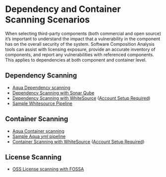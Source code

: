 # Dependency and Container Scanning Scenarios

When selecting third-party components (both commercial and open source) it’s important to understand the impact that a vulnerability in the component has on the overall security of the system. Software Composition Analysis tools can assist with licensing exposure, provide an accurate inventory of components, and report any vulnerabilities with referenced components. This applies to dependencies at both component and container level.

## Dependency Scanning

- [Aqua Dependency scanning](./aqua/Aqua.md)
- [Dependency Scanning with Sonar Qube](./sonarqube/sonarQube-Dependency.md)
- [Dependency Scanning with WhiteSource](./whitesource/WhiteSource-Dependency.md) ([Account Setup Required](./whitesource/WhiteSource-Setup.md))
- [Sample Whitesource Pipeline](../../pipelines/DependencyScanning/WhiteSource.yml)

## Container Scanning

- [Aqua Container scanning](./aqua/Aqua.md)
- [Sample Aqua yml pipeline](../../pipelines/ContainerScanning/Aqua-CI.yml)
- [Container Scanning with WhiteSource](./whitesource/WhiteSource-ContainerScanning.md) ([Account Setup Required](./whitesource/WhiteSource-Setup.md))

## License Scanning

- [OSS License scanning with FOSSA](./FOSSA.md)
